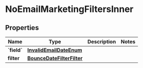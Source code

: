 
# NoEmailMarketingFiltersInner

## Properties
| Name | Type | Description | Notes |
| ------------ | ------------- | ------------- | ------------- |
| **&#x60;field&#x60;** | [**InvalidEmailDateEnum**](InvalidEmailDateEnum.md) |  |  |
| **filter** | [**BounceDateFilterFilter**](BounceDateFilterFilter.md) |  |  |



